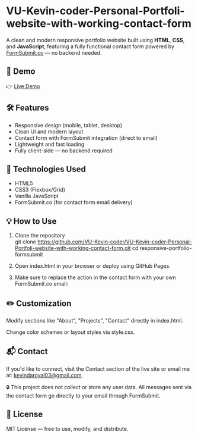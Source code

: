 # VU-Kevin-coder-Personal-Portfoli-website-with-working-contact-form
A clean and modern responsive portfolio website built using **HTML**, **CSS**, and **JavaScript**, featuring a fully functional contact form powered by [FormSubmit.co](https://formsubmit.co) — no backend needed.

## 🚀 Demo

👉 [Live Demo](https://vu-kevin-coder.github.io/VU-Kevin-coder-Personal-Portfoli-website-with-working-contact-form/) 

## 🛠 Features

- Responsive design (mobile, tablet, desktop)
- Clean UI and modern layout
- Contact form with FormSubmit integration (direct to email)
- Lightweight and fast loading
- Fully client-side — no backend required

## 📁 Technologies Used

- HTML5  
- CSS3 (Flexbox/Grid)  
- Vanilla JavaScript  
- FormSubmit.co (for contact form email delivery)

## 💡 How to Use

1. Clone the repository  
   git clone https://github.com/VU-Kevin-coder/VU-Kevin-coder-Personal-Portfoli-website-with-working-contact-form.git
   cd responsive-portfolio-formsubmit
2. Open index.html in your browser or deploy using GitHub Pages.

3. Make sure to replace the action in the contact form with your own FormSubmit.co email:

<form action="https://formsubmit.co/kevindaroyal03@gmail.com" method="POST">
   
##  ✏️ Customization
Modify sections like "About", "Projects", "Contact" directly in index.html.

Change color schemes or layout styles via style.css.

## 📬 Contact
If you'd like to connect, visit the Contact section of the live site or email me at: kevindaroyal03@gmail.com.

🔒 This project does not collect or store any user data. All messages sent via the contact form go directly to your email through FormSubmit.

## 📄 License
MIT License — free to use, modify, and distribute.
